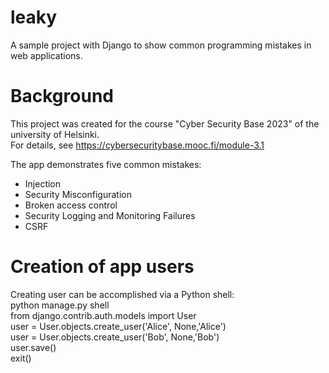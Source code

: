 # leaky
A sample project with Django to show common programming mistakes in web applications.

# Background
This project was created for the course "Cyber Security Base 2023" of the university of Helsinki.  
For details, see https://cybersecuritybase.mooc.fi/module-3.1  

The app demonstrates five common mistakes:
- Injection
- Security Misconfiguration
- Broken access control
- Security Logging and Monitoring Failures
- CSRF

# Creation of app users
Creating user can be accomplished via a Python shell:  
python manage.py shell   
from django.contrib.auth.models import User  
user = User.objects.create_user('Alice', None,'Alice')  
user = User.objects.create_user('Bob', None,'Bob')  
user.save()  
exit()  
